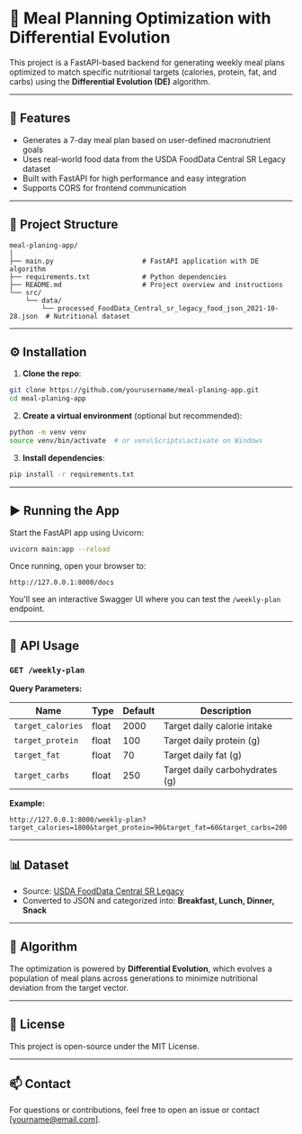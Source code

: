 
# 🥗 Meal Planning Optimization with Differential Evolution

This project is a FastAPI-based backend for generating weekly meal plans optimized to match specific nutritional targets (calories, protein, fat, and carbs) using the **Differential Evolution (DE)** algorithm.

---

## 🚀 Features

- Generates a 7-day meal plan based on user-defined macronutrient goals
- Uses real-world food data from the USDA FoodData Central SR Legacy dataset
- Built with FastAPI for high performance and easy integration
- Supports CORS for frontend communication

---

## 📂 Project Structure

```
meal-planing-app/
│
├── main.py                      # FastAPI application with DE algorithm
├── requirements.txt             # Python dependencies
├── README.md                    # Project overview and instructions
└── src/
    └── data/
        └── processed_FoodData_Central_sr_legacy_food_json_2021-10-28.json  # Nutritional dataset
```

---

## ⚙️ Installation

1. **Clone the repo**:

```bash
git clone https://github.com/yourusername/meal-planing-app.git
cd meal-planing-app
```

2. **Create a virtual environment** (optional but recommended):

```bash
python -m venv venv
source venv/bin/activate  # or venv\Scripts\activate on Windows
```

3. **Install dependencies**:

```bash
pip install -r requirements.txt
```

---

## ▶️ Running the App

Start the FastAPI app using Uvicorn:

```bash
uvicorn main:app --reload
```

Once running, open your browser to:

```
http://127.0.0.1:8000/docs
```

You'll see an interactive Swagger UI where you can test the `/weekly-plan` endpoint.

---

## 📡 API Usage

### `GET /weekly-plan`

**Query Parameters:**

| Name           | Type   | Default | Description                  |
|----------------|--------|---------|------------------------------|
| `target_calories` | float  | 2000    | Target daily calorie intake   |
| `target_protein`  | float  | 100     | Target daily protein (g)     |
| `target_fat`      | float  | 70      | Target daily fat (g)         |
| `target_carbs`    | float  | 250     | Target daily carbohydrates (g)|

**Example:**
```
http://127.0.0.1:8000/weekly-plan?target_calories=1800&target_protein=90&target_fat=60&target_carbs=200
```

---

## 📊 Dataset

- Source: [USDA FoodData Central SR Legacy](https://fdc.nal.usda.gov/)
- Converted to JSON and categorized into: **Breakfast, Lunch, Dinner, Snack**

---

## 🧠 Algorithm

The optimization is powered by **Differential Evolution**, which evolves a population of meal plans across generations to minimize nutritional deviation from the target vector.

---

## 📜 License

This project is open-source under the MIT License.

---

## 📫 Contact

For questions or contributions, feel free to open an issue or contact [yourname@email.com].
